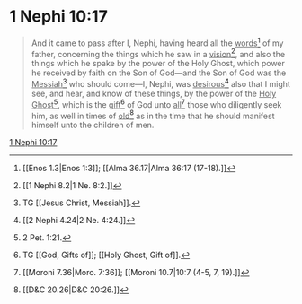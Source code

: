 # 1 Nephi 10:17

> And it came to pass after I, Nephi, having heard all the <u>words</u>[^a] of my father, concerning the things which he saw in a <u>vision</u>[^b], and also the things which he spake by the power of the Holy Ghost, which power he received by faith on the Son of God—and the Son of God was the <u>Messiah</u>[^c] who should come—I, Nephi, was <u>desirous</u>[^d] also that I might see, and hear, and know of these things, by the power of the <u>Holy Ghost</u>[^e], which is the <u>gift</u>[^f] of God unto <u>all</u>[^g] those who diligently seek him, as well in times of <u>old</u>[^h] as in the time that he should manifest himself unto the children of men.

[1 Nephi 10:17](https://www.churchofjesuschrist.org/study/scriptures/bofm/1-ne/10?lang=eng&id=p17#p17)


[^a]: [[Enos 1.3|Enos 1:3]]; [[Alma 36.17|Alma 36:17 (17-18).]]
[^b]: [[1 Nephi 8.2|1 Ne. 8:2.]]
[^c]: TG [[Jesus Christ, Messiah]].
[^d]: [[2 Nephi 4.24|2 Ne. 4:24.]]
[^e]: 2 Pet. 1:21.
[^f]: TG [[God, Gifts of]]; [[Holy Ghost, Gift of]].
[^g]: [[Moroni 7.36|Moro. 7:36]]; [[Moroni 10.7|10:7 (4-5, 7, 19).]]
[^h]: [[D&C 20.26|D&C 20:26.]]

